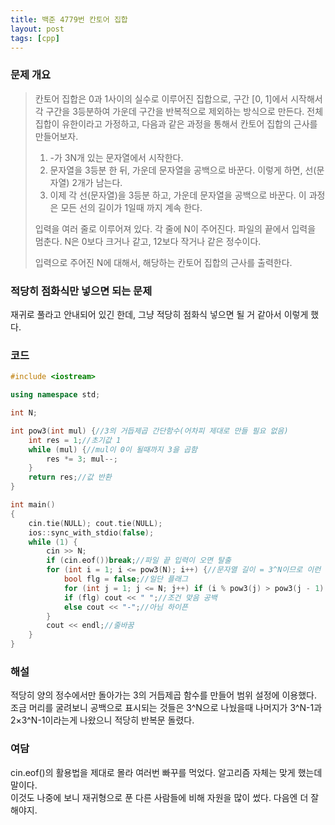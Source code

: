 ```yaml
---
title: 백준 4779번 칸토어 집합
layout: post
tags: [cpp]
---
```

### 문제 개요
> 칸토어 집합은 0과 1사이의 실수로 이루어진 집합으로, 구간 [0, 1]에서 시작해서 각 구간을 3등분하여 가운데 구간을 반복적으로 제외하는 방식으로 만든다.
> 전체 집합이 유한이라고 가정하고, 다음과 같은 과정을 통해서 칸토어 집합의 근사를 만들어보자.
> 1. -가 3N개 있는 문자열에서 시작한다.
> 2. 문자열을 3등분 한 뒤, 가운데 문자열을 공백으로 바꾼다. 이렇게 하면, 선(문자열) 2개가 남는다.
> 3. 이제 각 선(문자열)을 3등분 하고, 가운데 문자열을 공백으로 바꾼다. 이 과정은 모든 선의 길이가 1일때 까지 계속 한다.
>
>입력을 여러 줄로 이루어져 있다. 각 줄에 N이 주어진다. 파일의 끝에서 입력을 멈춘다. N은 0보다 크거나 같고, 12보다 작거나 같은 정수이다.
>
>입력으로 주어진 N에 대해서, 해당하는 칸토어 집합의 근사를 출력한다.

### 적당히 점화식만 넣으면 되는 문제
재귀로 풀라고 안내되어 있긴 한데, 그냥 적당히 점화식 넣으면 될 거 같아서 이렇게 했다.
### 코드
```c++
#include <iostream>

using namespace std;

int N;

int pow3(int mul) {//3의 거듭제곱 간단함수(어차피 제대로 만들 필요 없음)
	int res = 1;//초기값 1
	while (mul) {//mul이 0이 될때까지 3을 곱함
		res *= 3; mul--;
	}
	return res;//값 반환
}

int main()
{
	cin.tie(NULL); cout.tie(NULL);
	ios::sync_with_stdio(false);
	while (1) {
		cin >> N;
		if (cin.eof())break;//파일 끝 입력이 오면 탈출
		for (int i = 1; i <= pow3(N); i++) {//문자열 길이 = 3^N이므로 이런 범위
			bool flg = false;//일단 플래그
			for (int j = 1; j <= N; j++) if (i % pow3(j) > pow3(j - 1) && i % pow3(j) <= 2 * pow3(j - 1)) flg = true;//각 인덱스에 대해 N >= 1인 3^N으로 나눈 나머지가 3^N-1과 2×3^N-1 사이면 이놈은 공백
			if (flg) cout << " ";//조건 맞음 공백
			else cout << "-";//아님 하이픈
		}
		cout << endl;//줄바꿈
	}
}
```
### 해설
적당히 양의 정수에서만 돌아가는 3의 거듭제곱 함수를 만들어 범위 설정에 이용했다.  
조금 머리를 굴려보니 공백으로 표시되는 것들은 3^N으로 나눴을때 나머지가 3^N-1과 2×3^N-1이라는게 나왔으니 적당히 반복문 돌렸다.
### 여담
cin.eof()의 활용법을 제대로 몰라 여러번 빠꾸를 먹었다. 알고리즘 자체는 맞게 했는데 말이다.  
이것도 나중에 보니 재귀형으로 푼 다른 사람들에 비해 자원을 많이 썼다. 다음엔 더 잘해야지. 
